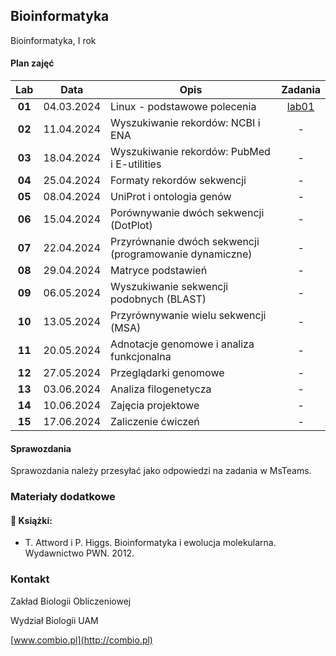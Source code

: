 ## Bioinformatyka

Bioinformatyka, I rok

#### Plan zajęć

| Lab | Data | Opis | Zadania |
| :---: | --- | --- | :---: |
| **01** | 04.03.2024 | Linux - podstawowe polecenia  | [lab01](./labs/lab01.md) |
| **02** | 11.04.2024 | Wyszukiwanie rekordów: NCBI i ENA  | - |
| **03** | 18.04.2024 | Wyszukiwanie rekordów: PubMed i E-utilities  | - |
| **04** | 25.04.2024 | Formaty rekordów sekwencji  | - |
| **05** | 08.04.2024 | UniProt i ontologia genów  | - |
| **06** | 15.04.2024 | Porównywanie dwóch sekwencji (DotPlot)  | - |
| **07** | 22.04.2024 | Przyrównanie dwóch sekwencji (programowanie dynamiczne) | - |
| **08** | 29.04.2024 | Matryce podstawień | - |
| **09** | 06.05.2024 | Wyszukiwanie sekwencji podobnych (BLAST) | - |
| **10** | 13.05.2024 | Przyrównywanie wielu sekwencji (MSA) | - |
| **11** | 20.05.2024 | Adnotacje genomowe i analiza funkcjonalna | - |
| **12** | 27.05.2024 | Przeglądarki genomowe | - |
| **13** | 03.06.2024 | Analiza filogenetycza | - |
| **14** | 10.06.2024 | Zajęcia projektowe | -  |
| **15** | 17.06.2024 | Zaliczenie ćwiczeń | -  |

#### Sprawozdania

Sprawozdania należy przesyłać jako odpowiedzi na zadania w MsTeams.


### Materiały dodatkowe


#### :closed_book: Książki:

* T. Attword i P. Higgs. Bioinformatyka i ewolucja molekularna. Wydawnictwo PWN. 2012.


### Kontakt

Zakład Biologii Obliczeniowej

Wydział Biologii UAM

[www.combio.pl](http://combio.pl)